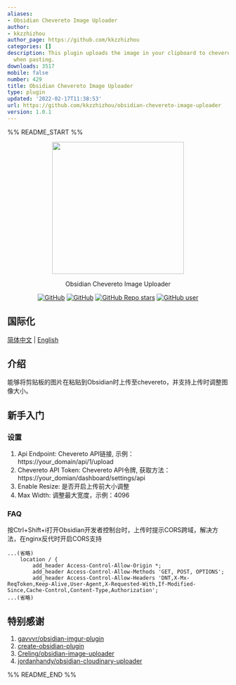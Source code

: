 ```yaml
---
aliases:
- Obsidian Chevereto Image Uploader
author:
- kkzzhizhou
author_page: https://github.com/kkzzhizhou
categories: []
description: This plugin uploads the image in your clipboard to chevereto automatically
  when pasting.
downloads: 3517
mobile: false
number: 429
title: Obsidian Chevereto Image Uploader
type: plugin
updated: '2022-02-17T11:38:53'
url: https://github.com/kkzzhizhou/obsidian-chevereto-image-uploader
version: 1.0.1
---
```


%% README_START %%

<p align="center">
  <img src="https://raw.githubusercontent.com/kkzzhizhou/obsidian-chevereto-image-uploader/HEAD//logo.gif" height="300" />
</p>
<p align="center">
  Obsidian Chevereto Image Uploader
</p>
<p align="center">
  <a href="https://github.com/kkzzhizhou/obsidian-chevereto-image-uploader/blob/main/LICENSE"><img alt="GitHub" src="https://img.shields.io/github/license/kkzzhizhou/obsidian-chevereto-image-uploader?style=flat-square"/></a>
  <a href="https://github.com/kkzzhizhou/obsidian-chevereto-image-uploader"><img alt="GitHub" src="https://img.shields.io/badge/Readme--Style-standard--repository-brightgreen?style=flat-square&color=f83500"/></a>
  <a href="https://github.com/kkzzhizhou/obsidian-chevereto-image-uploader"><img alt="GitHub Repo stars" src="https://img.shields.io/github/stars/kkzzhizhou/obsidian-chevereto-image-uploader?style=flat-square"/></a>
  <a href="https://github.com/kkzzhizhou"><img alt="GitHub user" src="https://img.shields.io/badge/author-kkzzhizhou-brightgreen?style=flat-square"/></a>
</p>


## 国际化

[简体中文](README.md) | [English](README.en-US.md)


## 介绍

能够将剪贴板的图片在粘贴到Obsidian时上传至chevereto，并支持上传时调整图像大小。

## 新手入门

### 设置

1. Api Endpoint: Chevereto API链接, 示例：https://your_domain/api/1/upload
2. Chevereto API Token: Chevereto API令牌, 获取方法：https://your_domian/dashboard/settings/api
3. Enable Resize: 是否开启上传前大小调整
4. Max Width: 调整最大宽度，示例：4096

### FAQ

按Ctrl+Shift+i打开Obsidian开发者控制台时，上传时提示CORS跨域，解决方法，在nginx反代时开启CORS支持

```nginx
...(省略)
    location / {
        add_header Access-Control-Allow-Origin *;
        add_header Access-Control-Allow-Methods 'GET, POST, OPTIONS';
        add_header Access-Control-Allow-Headers 'DNT,X-Mx-ReqToken,Keep-Alive,User-Agent,X-Requested-With,If-Modified-Since,Cache-Control,Content-Type,Authorization';
...(省略)
```

## 特别感谢

1. [gavvvr/obsidian-imgur-plugin](https://github.com/gavvvr/obsidian-imgur-plugin)
2. [create-obsidian-plugin](https://www.npmjs.com/package/create-obsidian-plugin)
3. [Creling/obsidian-image-uploader](https://github.com/Creling/obsidian-image-uploader)
4. [jordanhandy/obsidian-cloudinary-uploader](https://github.com/jordanhandy/obsidian-cloudinary-uploader)

%% README_END %%